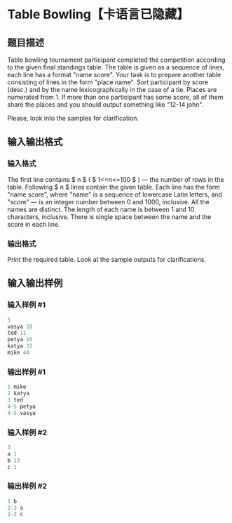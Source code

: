 # Table Bowling【卡语言已隐藏】

## 题目描述

Table bowling tournament participant completed the competition according to the given final standings table. The table is given as a sequence of lines, each line has a format "name score". Your task is to prepare another table consisting of lines in the form "place name". Sort participant by score (desc.) and by the name lexicographically in the case of a tie. Places are numerated from 1. If more than one participant has some score, all of them share the places and you should output something like "12-14 john".

Please, look into the samples for clarification.

## 输入输出格式

### 输入格式

The first line contains $ n $ ( $ 1<=n<=100 $ ) — the number of rows in the table. Following $ n $ lines contain the given table. Each line has the form "name score", where "name" is a sequence of lowercase Latin letters, and "score" — is an integer number between 0 and 1000, inclusive. All the names are distinct. The length of each name is between 1 and 10 characters, inclusive. There is single space between the name and the score in each line.

### 输出格式

Print the required table. Look at the sample outputs for clarifications.

## 输入输出样例

### 输入样例 #1

```cpp
5
vasya 10
ted 11
petya 10
katya 33
mike 44

```
### 输出样例 #1

```cpp
1 mike
2 katya
3 ted
4-5 petya
4-5 vasya

```
### 输入样例 #2

```cpp
3
a 1
b 13
c 1

```
### 输出样例 #2

```cpp
1 b
2-3 a
2-3 c

```
